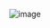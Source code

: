 ![image](https://github.com/JaimeVillalbaO/WatermaskApp-GUI-Advanced-Day-85/assets/152451848/5036d53d-f2aa-4414-8773-42ba89c017c1)
